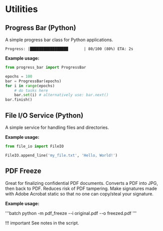 # Utilities

## Progress Bar (Python)

A simple progress bar class for Python applications.

    Progress: |█████████████████       | 80/100 (80%) ETA: 2s

**Example usage:**

```python
from progress_bar import ProgressBar

epochs = 100
bar = ProgressBar(epochs)
for i in range(epochs)
    # do tasks here
    bar.set(i) # alternatively use: bar.next()
bar.finish()
```

## File I/O Service (Python)

A simple service for handling files and directories. 

**Example usage:**

```python
from file_io import FileIO

FileIO.append_line('my_file.txt', 'Hello, World!')
```

## PDF Freeze

Great for finalizing confidential PDF documents. 
Converts a PDF into JPG, then back to PDF. 
Reduces risk of PDF tampering.
Make signatures made with Adobe Acrobat static
so that no one can copy/steal your signature. 

**Example usage:**

'''batch
python -m pdf_freeze --i original.pdf --o freezed.pdf
'''

!!! important
    See notes in the script. 
